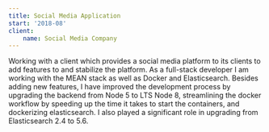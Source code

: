 ```yaml
---
title: Social Media Application
start: '2018-08'
client: 
    name: Social Media Company
---
```


Working with a client which provides a social media platform to its clients to
add features to and stabilize the platform. As a full-stack developer I am
working with the MEAN stack as well as Docker and Elasticsearch. Besides adding
new features, I have improved the development process by upgrading the backend
from Node 5 to LTS Node 8, streamlining the docker workflow by speeding up the
time it takes to start the containers, and dockerizing elasticsearch. I also
played a significant role in upgrading from Elasticsearch 2.4 to 5.6.
